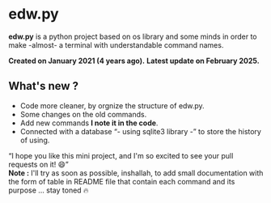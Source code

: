 # edw.py
<strong>edw.py</strong> is a python project based on os library and some minds in order to make -almost- a terminal with understandable command names.

<strong>Created on January 2021 (4 years ago).</strong>
<strong>Latest  update on February 2025.</strong>

<h2>What's new ?</h2>
<ul>
    <li>Code more cleaner, by orgnize the structure of edw.py.</li>
    <li>Some changes on the old commands.</li>
    <li>Add new commands <b>I note it in the code</b>.</li>
    <li>Connected with a database <q>- using sqlite3 library -</q> to store the history of using.</li>
</ul>

<q>I hope you like this mini project, and I'm so excited to see your pull requests on it! &#128516;</q><br>
<b>Note :</b> I'll try as soon as possible, inshallah, to add small documentation with the form of table in README file that contain each command and its purpose ... stay toned &#128293;